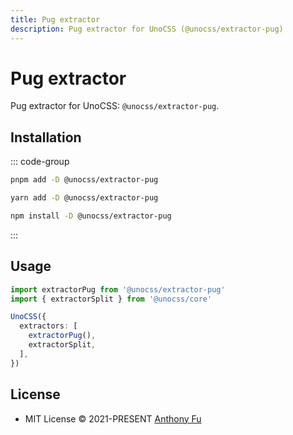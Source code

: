 ```yaml
---
title: Pug extractor
description: Pug extractor for UnoCSS (@unocss/extractor-pug)
---
```


# Pug extractor

Pug extractor for UnoCSS: `@unocss/extractor-pug`.

## Installation

::: code-group
  ```bash [pnpm]
  pnpm add -D @unocss/extractor-pug
  ```
  ```bash [yarn]
  yarn add -D @unocss/extractor-pug
  ```
  ```bash [npm]
  npm install -D @unocss/extractor-pug
  ```
:::

## Usage

```ts
import extractorPug from '@unocss/extractor-pug'
import { extractorSplit } from '@unocss/core'

UnoCSS({
  extractors: [
    extractorPug(),
    extractorSplit,
  ],
})
```

## License

- MIT License &copy; 2021-PRESENT [Anthony Fu](https://github.com/antfu)
